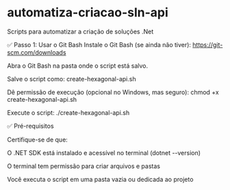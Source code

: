 # automatiza-criacao-sln-api
Scripts para automatizar a criação de soluções .Net

✅ Passo 1: Usar o Git Bash
Instale o Git Bash (se ainda não tiver):
https://git-scm.com/downloads

Abra o Git Bash na pasta onde o script está salvo.

Salve o script como: create-hexagonal-api.sh

Dê permissão de execução (opcional no Windows, mas seguro): chmod +x create-hexagonal-api.sh

Execute o script: ./create-hexagonal-api.sh

✅ Pré-requisitos

Certifique-se de que:

O .NET SDK está instalado e acessível no terminal (dotnet --version)

O terminal tem permissão para criar arquivos e pastas

Você executa o script em uma pasta vazia ou dedicada ao projeto
